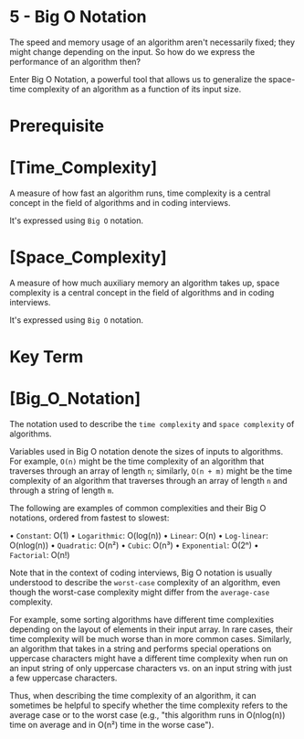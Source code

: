 # 5 - Big O Notation

The speed and memory usage of an algorithm aren't necessarily fixed; they might change depending on the input. So how do we express the performance of an algorithm then?

Enter Big O Notation, a powerful tool that allows us to generalize the space-time complexity of an algorithm as a function of its input size.

# Prerequisite

# [Time_Complexity]
A measure of how fast an algorithm runs, time complexity is a central concept in the field of algorithms and in coding interviews.

It's expressed using `Big O` notation.

# [Space_Complexity]
A measure of how much auxiliary memory an algorithm takes up, space complexity is a central concept in the field of algorithms and in coding interviews.

It's expressed using `Big O` notation.

# Key Term

# [Big_O_Notation]

  The notation used to describe the `time complexity` and `space complexity` of algorithms.

  Variables used in Big O notation denote the sizes of inputs to algorithms. For
  example, `O(n)` might be the time complexity of an algorithm that
  traverses through an array of length `n`; similarly,
  `O(n + m)` might be the time complexity of an algorithm that traverses
  through an array of length `n` and through a string of length `m`.

  The following are examples of common complexities and their Big O notations,
  ordered from fastest to slowest:

  • `Constant`: O(1)
  • `Logarithmic`: O(log(n))
  • `Linear`: O(n)
  • `Log-linear`: O(nlog(n))
  • `Quadratic`: O(n²)
  • `Cubic`: O(n³)
  • `Exponential`: O(2ⁿ)
  • `Factorial`: O(n!)

  Note that in the context of coding interviews, Big O notation is usually
  understood to describe the `worst-case` complexity of an algorithm, even though the worst-case complexity might differ from the `average-case` complexity.

  For example, some sorting algorithms have different time complexities
  depending on the layout of elements in their input array. In rare cases, their
  time complexity will be much worse than in more common cases. Similarly, an
  algorithm that takes in a string and performs special operations on uppercase
  characters might have a different time complexity when run on an input string
  of only uppercase characters vs. on an input string with just a few uppercase
  characters.

  Thus, when describing the time complexity of an algorithm, it can sometimes be
  helpful to specify whether the time complexity refers to the average case or
  to the worst case (e.g., "this algorithm runs in O(nlog(n)) time on average
  and in O(n²) time in the worse case").
